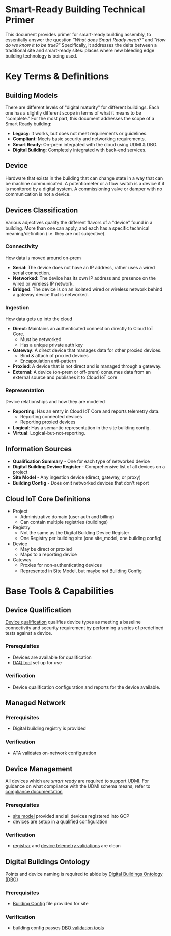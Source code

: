 # Smart-Ready Building Technical Primer

This document provides  primer for smart-ready building assembly, to essentially
answer the question *"What does Smart Ready mean?"* and *"How do we know it to be
true?"* Specifically, it addresses the delta between a traditional site and
smart-ready sites: places where new bleeding edge building technology is being
used.

# Key Terms & Definitions

## Building Models

There are different levels of "digital maturity" for different buildings. Each
one has a slightly different scope in terms of what it means to be "complete."
For the most part, this document addresses the scope of a Smart Ready building:
-   **Legacy**: It works, but does not meet requirements or guidelines.
-   **Compliant**: Meets basic security and networking requirements.
-   **Smart Ready**: On-prem integrated with the cloud using UDMI & DBO.
-   **Digital Building**: Completely integrated with back-end services.

## Device

Hardware that exists in the building that can change state in a way that can be
machine communicated. A potentiometer or a flow switch is a device if it is
monitored by a digital system. A commissioning valve or damper with no
communication is not a device. 

## Devices Classification

Various adjectives qualify the different flavors of a "device" found in a
building. More than one can apply, and each has a specific technical
meaning/definition (i.e. they are not subjective).

### Connectivity

How data is moved around on-prem

-   **Serial**: The device does not have an IP address, rather uses a wired
    serial connection.
-   **Networked**: The device has its own IP address and presence on the wired
    or wireless IP network.
-   **Bridged**: The device is on an isolated wired or wireless network behind a
    gateway device that is networked. 

### Ingestion

How data gets up into the cloud

-   **Direct**: Maintains an authenticated connection directly to Cloud IoT Core.
    -   Must be networked
    -   Has a unique private auth key
-   **Gateway**: A direct device that manages data for other proxied devices.
    -   Bind & attach of proxied devices
    -   Encapsulation anti-pattern
-   **Proxied**: A device that is not direct and is managed through a gateway.
-   **External**: A device (on-prem or off-prem) consumes data from an external
    source and publishes it to Cloud IoT core

### Representation

Device relationships and how they are modeled

-   **Reporting**: Has an entry in Cloud IoT Core and reports telemetry data.
    -   Reporting connected devices
    -   Reporting proxied devices
-   **Logical**: Has a semantic representation in the site building config.
-   **Virtual**: Logical-but-not-reporting.

## Information Sources

-   **Qualification Summary** - One for each type of networked device
-   **Digital Building Device Register** - Comprehensive list of all devices on a project
-   **Site Model** - Any ingestion device (direct, gateway, or proxy)
-   **Building Config** - Does omit networked devices that don't report

## Cloud IoT Core Definitions

-   Project
    -   Administrative domain (user auth and billing)
    -   Can contain multiple registries (buildings)
-   Registry
    -   Not the same as the Digital Building Device Register
    -   One Registry per building site (one site_model, one building config)
-   Device
    -   May be direct or proxied
    -   Maps to a reporting device
-   Gateway
    -   Proxies for non-authenticating devices
    -   Represented in Site Model, but maybe not Building Config


# Base Tools & Capabilities

## Device Qualification 

[Device qualification](https://github.com/faucetsdn/daq/blob/master/docs/qualification.md)
qualifies device types as meeting a baseline connectivity and security
requirement by performing a series of predefined tests against a device.

### Prerequisites

* Devices are available for qualification
* [DAQ tool](https://github.com/faucetsdn/daq/) set up for use 

### Verification

* Device qualification configuration and reports for the device available.

## Managed Network 

### Prerequisites
* Digital building registry is provided 

### Verification
* ATA validates on-network configuration

## Device Management

All devices which are _smart ready_ are required to support
[UDMI](../../README.md). For guidance on what compliance with the UDMI schema
means, refer to [compliance documentation](compliance.md)

### Prerequisites

* [site model](site_model.md) provided and all devices registered into GCP
* devices are setup in a qualified configuration

### Verification

* [registrar](registrar.md) and [device telemetry validations](validator.md) are clean

## Digital Buildings Ontology

Points and device naming is required to abide by 
[Digital Buildings Ontology (DBO)](https://github.com/google/digitalbuildings)

### Prerequisites

* [Building Config](https://github.com/google/digitalbuildings/blob/master/ontology/docs/building_config.md) file provided for site

### Verification

* building config passes 
[DBO validation tools](https://github.com/google/digitalbuildings/tree/master/tools/validators)
